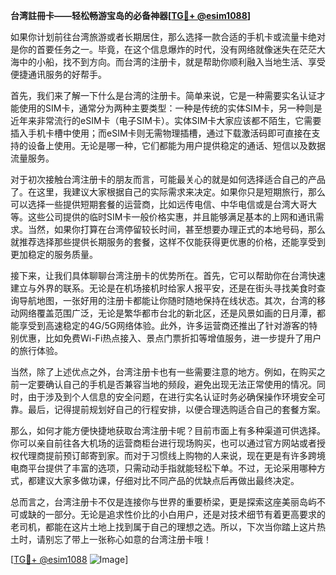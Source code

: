 **台湾註冊卡——轻松畅游宝岛的必备神器[[TG💪+ @esim1088](https://t.me/s/esim1088)]**

如果你计划前往台湾旅游或者长期居住，那么选择一款合适的手机卡或流量卡绝对是你的首要任务之一。毕竟，在这个信息爆炸的时代，没有网络就像迷失在茫茫大海中的小船，找不到方向。而台湾的注册卡，就是帮助你顺利融入当地生活、享受便捷通讯服务的好帮手。

首先，我们来了解一下什么是台湾的注册卡。简单来说，它是一种需要实名认证才能使用的SIM卡，通常分为两种主要类型：一种是传统的实体SIM卡，另一种则是近年来非常流行的eSIM卡（电子SIM卡）。实体SIM卡大家应该都不陌生，它需要插入手机卡槽中使用；而eSIM卡则无需物理插槽，通过下载激活码即可直接在支持的设备上使用。无论是哪一种，它们都能为用户提供稳定的通话、短信以及数据流量服务。

对于初次接触台湾注册卡的朋友而言，可能最关心的就是如何选择适合自己的产品了。在这里，我建议大家根据自己的实际需求来决定。如果你只是短期旅行，那么可以选择一些提供短期套餐的运营商，比如远传电信、中华电信或是台湾大哥大等。这些公司提供的临时SIM卡一般价格实惠，并且能够满足基本的上网和通讯需求。当然，如果你打算在台湾停留较长时间，甚至想要办理正式的本地号码，那么就推荐选择那些提供长期服务的套餐，这样不仅能获得更优惠的价格，还能享受到更加稳定的服务质量。

接下来，让我们具体聊聊台湾注册卡的优势所在。首先，它可以帮助你在台湾快速建立与外界的联系。无论是在机场接机时给家人报平安，还是在街头寻找美食时查询导航地图，一张好用的注册卡都能让你随时随地保持在线状态。其次，台湾的移动网络覆盖范围广泛，无论是繁华都市台北的新北区，还是风景如画的日月潭，都能享受到高速稳定的4G/5G网络体验。此外，许多运营商还推出了针对游客的特别优惠，比如免费Wi-Fi热点接入、景点门票折扣等增值服务，进一步提升了用户的旅行体验。

当然，除了上述优点之外，台湾注册卡也有一些需要注意的地方。例如，在购买之前一定要确认自己的手机是否兼容当地的频段，避免出现无法正常使用的情况。同时，由于涉及到个人信息的安全问题，在进行实名认证时务必确保操作环境安全可靠。最后，记得提前规划好自己的行程安排，以便合理选购适合自己的套餐方案。

那么，如何才能方便快捷地获取台湾注册卡呢？目前市面上有多种渠道可供选择。你可以亲自前往各大机场的运营商柜台进行现场购买，也可以通过官方网站或者授权代理商提前预订邮寄到家。而对于习惯线上购物的人来说，现在更是有许多跨境电商平台提供了丰富的选项，只需动动手指就能轻松下单。不过，无论采用哪种方式，都建议大家多做功课，仔细对比不同产品的优缺点后再做出最终决定。

总而言之，台湾注册卡不仅是连接你与世界的重要桥梁，更是探索这座美丽岛屿不可或缺的一部分。无论是追求性价比的小白用户，还是对技术细节有着更高要求的老司机，都能在这片土地上找到属于自己的理想之选。所以，下次当你踏上这片热土时，请别忘了带上一张称心如意的台湾注册卡哦！

[[TG💪+ @esim1088](https://t.me/s/esim1088) ![Image](https://i.postimg.cc/4NQfJmqS/Snipaste-2025-05-13-00-14-12.png)]